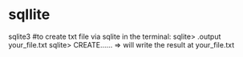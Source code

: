 # sqllite
sqlite3
#to create txt file via sqlite in the terminal:
sqlite> .output your_file.txt
sqlite> CREATE...... => will write the result at your_file.txt

